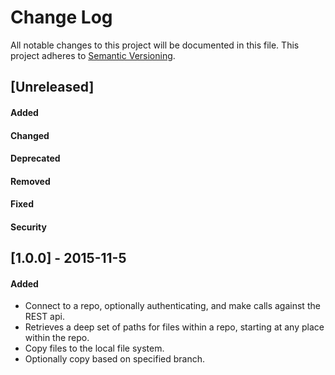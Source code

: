 # Change Log
All notable changes to this project will be documented in this file.
This project adheres to [Semantic Versioning](http://semver.org/).


## [Unreleased]
#### Added
#### Changed
#### Deprecated
#### Removed
#### Fixed
#### Security

## [1.0.0] - 2015-11-5
#### Added
- Connect to a repo, optionally authenticating, and make calls against the REST api.
- Retrieves a deep set of paths for files within a repo, starting at any place within the repo.
- Copy files to the local file system.
- Optionally copy based on specified branch.
